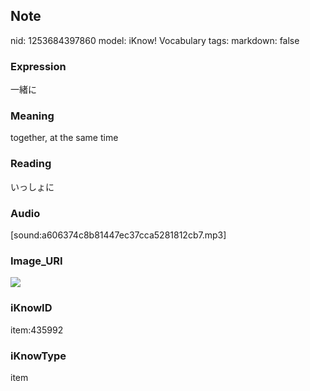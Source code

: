 ## Note
nid: 1253684397860
model: iKnow! Vocabulary
tags: 
markdown: false

### Expression
一緒に

### Meaning
together, at the same time

### Reading
いっしょに

### Audio
[sound:a606374c8b81447ec37cca5281812cb7.mp3]

### Image_URI
<img src="e3bcc982140a23e09ed8e6191a70ecbc.jpg">

### iKnowID
item:435992

### iKnowType
item
